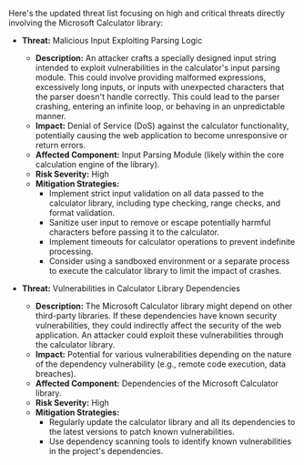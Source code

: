 Here's the updated threat list focusing on high and critical threats directly involving the Microsoft Calculator library:

*   **Threat:** Malicious Input Exploiting Parsing Logic
    *   **Description:** An attacker crafts a specially designed input string intended to exploit vulnerabilities in the calculator's input parsing module. This could involve providing malformed expressions, excessively long inputs, or inputs with unexpected characters that the parser doesn't handle correctly. This could lead to the parser crashing, entering an infinite loop, or behaving in an unpredictable manner.
    *   **Impact:** Denial of Service (DoS) against the calculator functionality, potentially causing the web application to become unresponsive or return errors.
    *   **Affected Component:** Input Parsing Module (likely within the core calculation engine of the library).
    *   **Risk Severity:** High
    *   **Mitigation Strategies:**
        *   Implement strict input validation on all data passed to the calculator library, including type checking, range checks, and format validation.
        *   Sanitize user input to remove or escape potentially harmful characters before passing it to the calculator.
        *   Implement timeouts for calculator operations to prevent indefinite processing.
        *   Consider using a sandboxed environment or a separate process to execute the calculator library to limit the impact of crashes.

*   **Threat:** Vulnerabilities in Calculator Library Dependencies
    *   **Description:** The Microsoft Calculator library might depend on other third-party libraries. If these dependencies have known security vulnerabilities, they could indirectly affect the security of the web application. An attacker could exploit these vulnerabilities through the calculator library.
    *   **Impact:** Potential for various vulnerabilities depending on the nature of the dependency vulnerability (e.g., remote code execution, data breaches).
    *   **Affected Component:** Dependencies of the Microsoft Calculator library.
    *   **Risk Severity:** High
    *   **Mitigation Strategies:**
        *   Regularly update the calculator library and all its dependencies to the latest versions to patch known vulnerabilities.
        *   Use dependency scanning tools to identify known vulnerabilities in the project's dependencies.